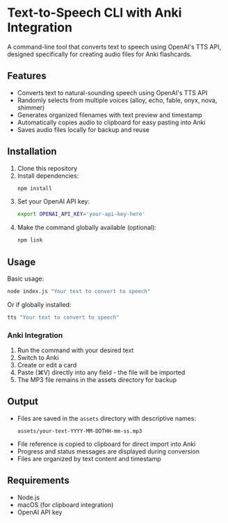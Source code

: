 # Text-to-Speech CLI with Anki Integration

A command-line tool that converts text to speech using OpenAI's TTS API, designed specifically for creating audio files for Anki flashcards.

## Features

- Converts text to natural-sounding speech using OpenAI's TTS API
- Randomly selects from multiple voices (alloy, echo, fable, onyx, nova, shimmer)
- Generates organized filenames with text preview and timestamp
- Automatically copies audio to clipboard for easy pasting into Anki
- Saves audio files locally for backup and reuse

## Installation

1. Clone this repository
2. Install dependencies:
   ```bash
   npm install
   ```
3. Set your OpenAI API key:
   ```bash
   export OPENAI_API_KEY='your-api-key-here'
   ```
4. Make the command globally available (optional):
   ```bash
   npm link
   ```

## Usage

Basic usage:
```bash
node index.js "Your text to convert to speech"
```

Or if globally installed:
```bash
tts "Your text to convert to speech"
```

### Anki Integration

1. Run the command with your desired text
2. Switch to Anki
3. Create or edit a card
4. Paste (⌘V) directly into any field - the file will be imported
5. The MP3 file remains in the assets directory for backup

## Output

- Files are saved in the `assets` directory with descriptive names:
  ```
  assets/your-text-YYYY-MM-DDTHH-mm-ss.mp3
  ```
- File reference is copied to clipboard for direct import into Anki
- Progress and status messages are displayed during conversion
- Files are organized by text content and timestamp

## Requirements

- Node.js
- macOS (for clipboard integration)
- OpenAI API key
